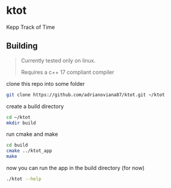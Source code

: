 # ktot
Kepp Track of Time

## Building
> Currently tested only on linux.
>
> Requires a c++ 17 compliant compiler

clone this repo into some folder

```bash
git clone https://github.com/adrianoviana87/ktot.git ~/ktot
```
create a build directory
```bash
cd ~/ktot
mkdir build
```

run cmake and make
```bash
cd build
cmake ../ktot_app
make
```

now you can run the app in the build directory (for now)
```bash
./ktot --help
```